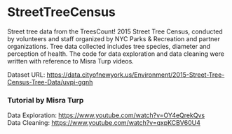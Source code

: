 # StreetTreeCensus
Street tree data from the TreesCount! 2015 Street Tree Census, conducted by volunteers and staff organized by NYC Parks & Recreation and partner organizations. Tree data collected includes tree species, diameter and perception of health. The code for data exploration and data cleaning were written with reference to Misra Turp videos.

Dataset URL: https://data.cityofnewyork.us/Environment/2015-Street-Tree-Census-Tree-Data/uvpi-gqnh

### Tutorial by Misra Turp <br/>
Data Exploration: https://www.youtube.com/watch?v=OY4eQrekQvs <br/>
Data Cleaning: https://www.youtube.com/watch?v=qxpKCBV60U4
